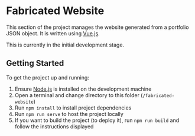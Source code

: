 # Fabricated Website
This section of the project manages the website generated from a portfolio JSON object. It is written using [Vue.js](https://vuejs.org/).

This is currently in the initial development stage.

## Getting Started
To get the project up and running:

1. Ensure [Node.js](https://nodejs.org) is installed on the development machine
2. Open a terminal and change directory to this folder (`/fabricated-website`)
3. Run `npm install` to install project dependencies
4. Run `npm run serve` to host the project locally
5. If you want to build the project (to deploy it), run `npm run build` and follow the instructions displayed